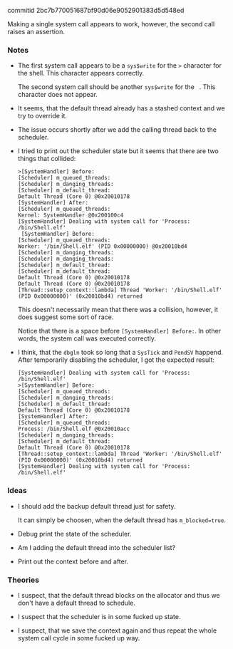 commitid 2bc7b770051687bf90d06e9052901383d5d548ed

Making a single system call appears to work, however, the second call raises an assertion.

### Notes

-   The first system call appears to be a `sys$write` for the `>` character for the shell.
    This character appears correctly.

    The second system call should be another `sys$write` for the ` `.
    This character does not appear.

-   It seems, that the default thread already has a stashed context and we try to override it.

-   The issue occurs shortly after we add the calling thread back to the scheduler.

-   I tried to print out the scheduler state but it seems that there are two things that collided:

    ```none
    >[SystemHandler] Before:
    [Scheduler] m_queued_threads:
    [Scheduler] m_danging_threads:
    [Scheduler] m_default_thread:
    Default Thread (Core 0) @0x20010178
    [SystemHandler] After:
    [Scheduler] m_queued_threads:
    Kernel: SystemHandler @0x200100c4
    [SystemHandler] Dealing with system call for 'Process: /bin/Shell.elf'
     [SystemHandler] Before:
    [Scheduler] m_queued_threads:
    Worker: '/bin/Shell.elf' (PID 0x00000000) @0x20010bd4
    [Scheduler] m_danging_threads:
    [Scheduler] m_danging_threads:
    [Scheduler] m_default_thread:
    [Scheduler] m_default_thread:
    Default Thread (Core 0) @0x20010178
    Default Thread (Core 0) @0x20010178
    [Thread::setup_context::lambda] Thread 'Worker: '/bin/Shell.elf' (PID 0x00000000)' (0x20010bd4) returned
    ```

    This doesn't necessarily mean that there was a collision, however, it does suggest some sort of race.

    Notice that there is a space before `[SystemHandler] Before:`.
    In other words, the system call was executed correctly.

-   I think, that the `dbgln` took so long that a `SysTick` and `PendSV` happend.
    After temporarily disabling the scheduler, I got the expected result:

    ```none
    [SystemHandler] Dealing with system call for 'Process: /bin/Shell.elf'
    >[SystemHandler] Before:
    [Scheduler] m_queued_threads:
    [Scheduler] m_danging_threads:
    [Scheduler] m_default_thread:
    Default Thread (Core 0) @0x20010178
    [SystemHandler] After:
    [Scheduler] m_queued_threads:
    Process: /bin/Shell.elf @0x20010acc
    [Scheduler] m_danging_threads:
    [Scheduler] m_default_thread:
    Default Thread (Core 0) @0x20010178
    [Thread::setup_context::lambda] Thread 'Worker: '/bin/Shell.elf' (PID 0x00000000)' (0x20010bd4) returned
    [SystemHandler] Dealing with system call for 'Process: /bin/Shell.elf'
    ```

### Ideas

-   I should add the backup default thread just for safety.

    It can simply be choosen, when the default thread has `m_blocked=true`.

-   Debug print the state of the scheduler.

-   Am I adding the default thread into the scheduler list?

-   Print out the context before and after.

### Theories

-   I suspect, that the default thread blocks on the allocator and thus we don't have a default thread to schedule.

-   I suspect that the scheduler is in some fucked up state.

-   I suspect, that we save the context again and thus repeat the whole system call cycle in some
    fucked up way.
